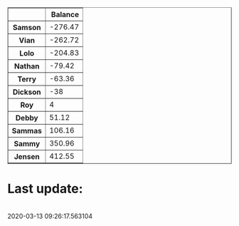 <table border="1" class="dataframe">
  <thead>
    <tr style="text-align: right;">
      <th></th>
      <th>Balance</th>
    </tr>
  </thead>
  <tbody>
    <tr>
      <th>Samson</th>
      <td>-276.47</td>
    </tr>
    <tr>
      <th>Vian</th>
      <td>-262.72</td>
    </tr>
    <tr>
      <th>Lolo</th>
      <td>-204.83</td>
    </tr>
    <tr>
      <th>Nathan</th>
      <td>-79.42</td>
    </tr>
    <tr>
      <th>Terry</th>
      <td>-63.36</td>
    </tr>
    <tr>
      <th>Dickson</th>
      <td>-38</td>
    </tr>
    <tr>
      <th>Roy</th>
      <td>4</td>
    </tr>
    <tr>
      <th>Debby</th>
      <td>51.12</td>
    </tr>
    <tr>
      <th>Sammas</th>
      <td>106.16</td>
    </tr>
    <tr>
      <th>Sammy</th>
      <td>350.96</td>
    </tr>
    <tr>
      <th>Jensen</th>
      <td>412.55</td>
    </tr>
  </tbody>
</table><H1>Last update:</h1><br>2020-03-13 09:26:17.563104
